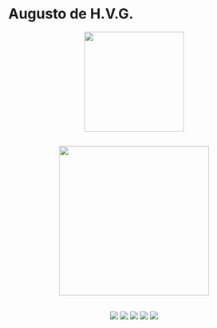 # Augusto de H.V.G.

<div align="center">
  <a href="https://github.com/AHVG">
    <img height="200px" src="https://github-readme-stats.vercel.app/api?username=AHVG&show_icons=true&theme=dracula&include_all_commits=true&count_private=true" align="center"/>
  </a>
  
##
  
  <a href="https://github.com/AHVG">
    <img height="300px" src="https://github-readme-stats.vercel.app/api/top-langs/?username=AHVG&layout-compact&langs_count=16&theme=dracula" align="center"/>
  </a>
</div>

##

<div align="center">
  <img align="center" src="https://img.shields.io/badge/C-00599C?style=for-the-badge&logo=c&logoColor=white"/>
  <img align="center" src="https://img.shields.io/badge/C%2B%2B-00599C?style=for-the-badge&logo=c%2B%2B&logoColor=white"/>
  <img align="center" src="https://img.shields.io/badge/JavaScript-F7DF1E?style=for-the-badge&logo=javascript&logoColor=black"/>
  <img align="center" src="https://img.shields.io/badge/HTML5-E34F26?style=for-the-badge&logo=html5&logoColor=white"/>
  <img align="center" src="https://img.shields.io/badge/CSS3-1572B6?style=for-the-badge&logo=css3&logoColor=white"/>
</div>

##
